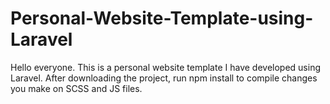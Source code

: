 # Personal-Website-Template-using-Laravel
Hello everyone. This is a personal website template I have developed using Laravel. After downloading the project, run npm install to compile changes you make on SCSS and JS files.
